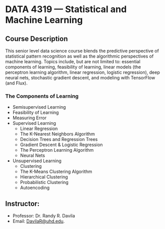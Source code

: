 # DATA 4319 — Statistical and Machine Learning

## Course Description
This senior level data science course blends the predictive perspective of statistical pattern recognition as well as the algorithmic perspectives of machine learning. Topics include, but are not limited to: essential components of learning, feasibility of learning, linear models (the perceptron learning algorithm, linear regression, logistic regression), deep neural nets, stochastic gradient descent, and modeling with TensorFlow (and Flux).

### The Components of Learning
+ Semisupervised Learning
+ Feasibility of Learning
+ Measuring Error
+ Supervised Learning
  + Linear Regression
  + The K-Nearest Neighbors Algorithm
  + Decision Trees and Regression Trees
  + Gradient Descent & Logistic Regression
  + The Perceptron Learning Algorithm
  + Neural Nets
+ Unsupervised Learning
  + Clustering
  + The K-Means Clustering Algorithm
  + Hierarchical Clustering
  + Probabilistic Clustering
  + Autoencoding


## Instructor: 
+ Professor: Dr. Randy R. Davila
+ Email: DavilaR@uhd.edu. 
